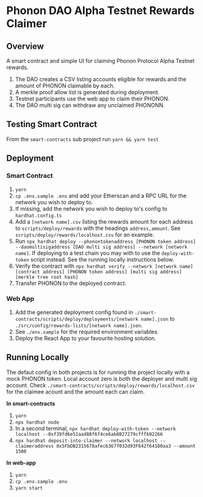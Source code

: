 # Phonon DAO Alpha Testnet Rewards Claimer

## Overview

A smart contract and simple UI for claiming Phonon Protocol Alpha Testnet rewards.

1. The DAO creates a CSV listing accounts eligible for rewards and the amount of PHONON claimable by each.
2. A merkle proof allow list is generated during deployment.
3. Testnet participants use the web app to claim their PHONON.
4. The DAO multi sig can withdraw any unclaimed PHONONN.

## Testing Smart Contract

From the `smart-contracts` sub project run `yarn && yarn test`

## Deployment

### Smart Contract

1. `yarn`
2. `cp .env.sample .env` and add your Etherscan and a RPC URL for the network you wish to deploy to.
3. If missing, add the network you wish to deploy to's config to `hardhat.config.ts`
4. Add a `[network name].csv` listing the rewards amount for each address to `scripts/deploy/rewards` with the headings `address,amount`. See `scripts/deploy/rewards/localhost.csv` for an example.
5. Run `npx hardhat deploy --phonontokenaddress [PHONON token address] --daomultisigaddress [DAO multi sig address] --network [network name]`. If deploying to a test chain you may with to use the `deploy-with-token` script instead. See the running locally instructions below.
6. Verify the contract with `npx hardhat verify --network [network name] [contract address] [PHONON token address] [multi sig address] [merkle tree root hash]`
7. Transfer PHONON to the deployed contract.

### Web App

1. Add the generated deployment config found in `./smart-contracts/scripts/deploy/deployments/[network name].json` to `./src/config/rewards-lists/[network name].json`.
2. See `./env.sample` for the required environment variables.
3. Deploy the React App to your favourite hosting solution.

## Running Locally

The defaut config in both projects is for running the project locally with a mock PHONON token. Local account zero is both the deployer and multi sig account. Check `./smart-contracts/scripts/deploy/rewards/localhost.csv` for the claimee acount and the amount each can claim.

**In smart-contracts**

1. `yarn`
1. `npx hardhat node`
1. In a second terminal, `npx hardhat deploy-with-token --network localhost --0xf39fd6e51aad88f6f4ce6ab8827279cfffb92266`
1. `npx hardhat deposit-into-claimer --network localhost --claimeraddress 0x5FbDB2315678afecb367f032d93F642f64180aa3 --amount 1500`

**In web-app**

1. `yarn`
2. `cp .env.sample .env`
3. `yarn start`
